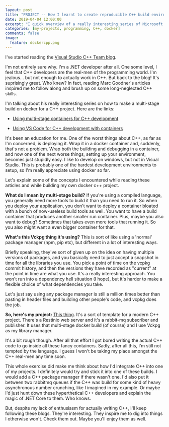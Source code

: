 ```yaml
---
layout: post
title: "PROJECT -- How I learnt to create reproducible C++ build environments with Docker"
date: 2019-04-04 12:00:00
excerpt: "I quick overview of a really interesting series of Microsoft blog posts, and the application I built following them"
categories: [my-projects, programming, C++, docker]
comments: false
image:
  feature: dockercpp.png
---
```


I've started reading the [Visual Studio C++ Team blog](https://devblogs.microsoft.com/cppblog/).

I'm not entirely sure why. I'm a .NET developer after all. One some level, I feel that C++ developers are the real-men of the programming world. I'm jealous... but not enough to actually work in C++. But back to the blog! It's suprisingly great. Who knew? In fact, reading Marc Goodner's articles inspired me to follow along and brush up on some long-neglected C++ skills.

I'm talking about his really interesting series on how to make a multi-stage build on docker for a C++ project. Here are the links:

- [Using multi-stage containers for C++ development](https://devblogs.microsoft.com/cppblog/using-multi-stage-containers-for-c-development/)

- [Using VS Code for C++ development with containers](https://devblogs.microsoft.com/cppblog/using-vs-code-for-c-development-with-containers/)

It's been an education for me. One of the worst things about C++, as far as I'm concerned, is deploying it. Wrap it in a docker container and, suddenly, that's not a problem. Wrap both the building and debugging in a container, and now one of the next worse things, setting up your environment, becomes just stupidly easy. I like to develop on windows, but not in Visual Studio. This is probably one of the hardest development environments to setup, so I'm really appreciate using docker so far.

Let's explain some of the concepts I encountered while reading these articles and while building my own docker c++ project.

**What do I mean by multi-stage build?** If you're using a compiled language, you generally need more tools to build it than you need to run it. So when you deploy your application, you don't want to deploy a container bloated with a bunch of now-useless build tools as well. You want to have a build container that produces another smaller run container. Plus, maybe you also want to debug? Sometimes that takes even more tools that running it. So you also might want a even bigger container for that.

**What's this Vckpg thing it's using?** This is sort of like using a 'normal' package manager (npm, pip etc), but different in a lot of interesting ways.

Briefly speaking, they've sort of given up on the idea on having multiple versions of packages, and you basically need to just accept a snapshot in time for all the libraries you use. You pick a point of time on the vcpkg commit history, and then the versions they have recorded as "current" at the point in time are what you use. It's a really interesting approach. You won't run into a dependency hell situation (I hope), but it's harder to make a flexible choice of what dependencies you take.

Let's just say using any package manager is still a million times better than pasting in header files and building other people's code, and vcpkg does the job.

**So, here's my project:** [This thing](https://github.com/NathanLBCooper/rabbitmq-cpp-example). It's a sort of template for a modern C++ project. There's a Restinio web server and it's a rabbit-mq subscriber and publisher. It uses that multi-stage docker build (of course) and I use Vckpg as my library manager.

It's a bit rough though. After all that effort I got bored writing the actual C++ code to go inside all these fancy containers. Sadly, after all this, I'm still not tempted by the language. I guess I won't be taking my place amongst the C++ real-men any time soon.

This whole exercise did make me think about how I'd integrate C++ into one of my projects. I definitely would try and stick it into one of these builds. I would add a C++ package manager if there wasn't one. I'd also put it between two rabbitmq queues if the C++ was  build for some kind of heavy asynchronous number crunching, like I imagined in my example. Or maybe I'd just hunt down these hyperthetical C++ developers and explain the magic of .NET Core to them. Who knows.

But, despite my lack of enthusiasm for actually writing C++, I'll keep following these blogs. They're interesting. They inspire me to dig into things I otherwise won't. Check them out. Maybe you'll enjoy them as well.
